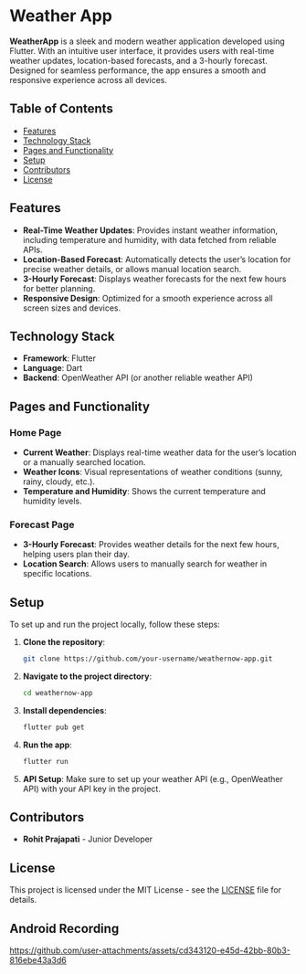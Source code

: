 

# Weather App

**WeatherApp** is a sleek and modern weather application developed using Flutter. With an intuitive user interface, it provides users with real-time weather updates, location-based forecasts, and a 3-hourly forecast. Designed for seamless performance, the app ensures a smooth and responsive experience across all devices.

## Table of Contents

- [Features](#features)
- [Technology Stack](#technology-stack)
- [Pages and Functionality](#pages-and-functionality)
- [Setup](#setup)
- [Contributors](#contributors)
- [License](#license)

## Features

- **Real-Time Weather Updates**: Provides instant weather information, including temperature and humidity, with data fetched from reliable APIs.
- **Location-Based Forecast**: Automatically detects the user’s location for precise weather details, or allows manual location search.
- **3-Hourly Forecast**: Displays weather forecasts for the next few hours for better planning.
- **Responsive Design**: Optimized for a smooth experience across all screen sizes and devices.

## Technology Stack

- **Framework**: Flutter
- **Language**: Dart
- **Backend**: OpenWeather API (or another reliable weather API)

## Pages and Functionality

### Home Page

- **Current Weather**: Displays real-time weather data for the user’s location or a manually searched location.
- **Weather Icons**: Visual representations of weather conditions (sunny, rainy, cloudy, etc.).
- **Temperature and Humidity**: Shows the current temperature and humidity levels.

### Forecast Page

- **3-Hourly Forecast**: Provides weather details for the next few hours, helping users plan their day.
- **Location Search**: Allows users to manually search for weather in specific locations.

## Setup

To set up and run the project locally, follow these steps:

1. **Clone the repository**:

   ```bash
   git clone https://github.com/your-username/weathernow-app.git
   ```

2. **Navigate to the project directory**:

   ```bash
   cd weathernow-app
   ```

3. **Install dependencies**:

   ```bash
   flutter pub get
   ```

4. **Run the app**:

   ```bash
   flutter run
   ```

5. **API Setup**: Make sure to set up your weather API (e.g., OpenWeather API) with your API key in the project.

## Contributors

- **Rohit Prajapati** - Junior Developer

## License

This project is licensed under the MIT License - see the [LICENSE](LICENSE) file for details.

## Android Recording 

https://github.com/user-attachments/assets/cd343120-e45d-42bb-80b3-816ebe43a3d6

